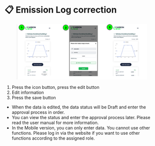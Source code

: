 # 📋 Emission Log correction

<figure><img src="../.gitbook/assets/image (1).png" alt=""><figcaption></figcaption></figure>

1. Press the icon button, press the edit button&#x20;
2. Edit information
3. Press the save button

* When the data is edited, the data status will be Draft and enter the approval process in order.
* You can view the status and enter the approval process later. Please read the user manual for more information.
* In the Mobile version, you can only enter data. You cannot use other functions. Please log in via the website if you want to use other functions according to the assigned role.
